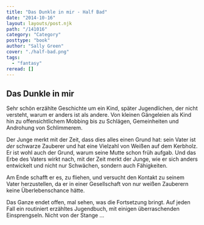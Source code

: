 ```yaml
---
title: "Das Dunkle in mir - Half Bad"
date: "2014-10-16"
layout: layouts/post.njk
path: "/141016"
category: "Category"
posttype: "book"
author: "Sally Green"
cover: "./half-bad.png"
tags:
  - "fantasy"
reread: []
---
```


## Das Dunkle in mir

Sehr schön erzählte Geschichte um ein Kind, später Jugendlichen, der nicht versteht, warum er anders ist als andere. Von kleinen Gängeleien als Kind hin zu offensichtlichem Mobbing bis zu Schlägen, Gemeinheiten und Androhung von Schlimmerem.

Der Junge merkt mit der Zeit, dass dies alles einen Grund hat: sein Vater ist *der* schwarze Zauberer und hat eine Vielzahl von Weißen auf dem Kerbholz. Er ist wohl auch der Grund, warum seine Mutte schon früh aufgab. Und das Erbe des Vaters wirkt nach, mit der Zeit merkt der Junge, wie er sich anders entwickelt und nicht nur Schwächen, sondern auch Fähigkeiten.

Am Ende schafft er es, zu fliehen, und versucht den Kontakt zu seinem Vater herzustellen, da er in einer Gesellschaft von nur weißen Zauberern keine Überlebenschance hätte.

Das Ganze endet offen, mal sehen, was die Fortsetzung bringt. Auf jeden Fall ein routiniert erzähltes Jugendbuch, mit einigen überraschenden Einsprengseln. Nicht von der Stange ...
